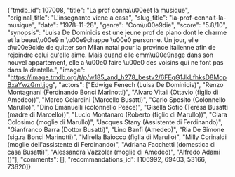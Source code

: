 {"tmdb_id": 107008, "title": "La prof conna\u00eet la musique", "original_title": "L'insegnante viene a casa", "slug_title": "la-prof-connait-la-musique", "date": "1978-11-28", "genre": "Com\u00e9die", "score": "5.8/10", "synopsis": "Luisa De Dominicis est une jeune prof de piano dont le charme et la beaut\u00e9 n'\u00e9chappe \u00e0 personne. Un jour, elle d\u00e9cide de quitter son Milan natal pour la province italienne afin de rejoindre celui qu'elle aime. Mais quand elle emm\u00e9nage dans son nouvel appartement, elle a \u00e0 faire \u00e0 des voisins qui ne font pas dans la dentelle.", "image": "https://image.tmdb.org/t/p/w185_and_h278_bestv2/6FEqG1JkLfhksD8MopBxaYwzGmI.jpg", "actors": ["Edwige Fenech (Luisa De Dominicis)", "Renzo Montagnani (Ferdinando Bonci Marinotti)", "Alvaro Vitali (Ottavio (figlio di Amedeo))", "Marco Gelardini (Marcello Busatti)", "Carlo Sposito (Colonnello Marullo)", "Dino Emanuelli (colonnello Pesce)", "Gisella Sofio (Teresa Busatti (madre di Marcello))", "Lucio Montanaro (Roberto (figlio di Marullo))", "Clara Colosimo (moglie di Marullo)", "Jacques Stany (Assistente di Ferdinando)", "Gianfranco Barra (Dottor Busatti)", "Lino Banfi (Amedeo)", "Ria De Simone (sig.ra Bonci Marinotti)", "Mirella Baiocco (figlia di Marullo)", "Milly Corinaldi (moglie dell'assistente di Ferdinando)", "Adriana Facchetti (domestica di casa Busatti)", "Alessandra Vazzoler (moglie di Amedeo)", "Alfredo Adami ()"], "comments": [], "recommandations_id": [106992, 69403, 53166, 73620]}